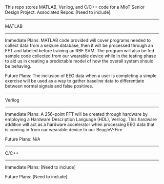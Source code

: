 This repo stores MATLAB, Verilog, and C/C++ code for a MIoT Senior Design Project.
Associated Repos: [Need to include]
______________________________
MATLAB
______________________________
Immediate Plans:
MATLAB code provided will cover programs needed to collect data from a seizure database, 
then it will be processed through an FFT and labeled before training an RBF SVM.
The program will also be fed sample code collected from our wearable device while 
in the testing phase to aid us in creating a predictable model of how the overall system
should be behaving.

Future Plans:
The inclusion of EEG data when a user is completing a simple exercise will be used 
as a way to gather baseline data to differentiate between normal signals and false positives.

______________________________
Verilog
______________________________
Immediate Plans:
A 256-point FFT will be created through hardware by employing a Hardware Description 
Language (HDL), Verilog. This hardware addition will act as a hardware accelerator 
when processing EEG data that is coming in from our wearable device to our BeagleV-Fire

Future Plans:
N/A

______________________________
C/C++
______________________________
Immediate Plans: [Need to include]


Future Plans: [Need to include]


